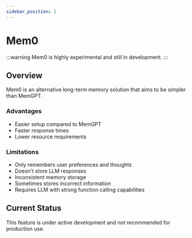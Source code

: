 ```yaml
---
sidebar_position: 2
---
```


# Mem0

:::warning
Mem0 is highly experimental and still in development.
:::

## Overview

Mem0 is an alternative long-term memory solution that aims to be simpler than MemGPT.

### Advantages
- Easier setup compared to MemGPT
- Faster response times
- Lower resource requirements

### Limitations
- Only remembers user preferences and thoughts
- Doesn't store LLM responses
- Inconsistent memory storage
- Sometimes stores incorrect information
- Requires LLM with strong function calling capabilities

## Current Status

This feature is under active development and not recommended for production use. 